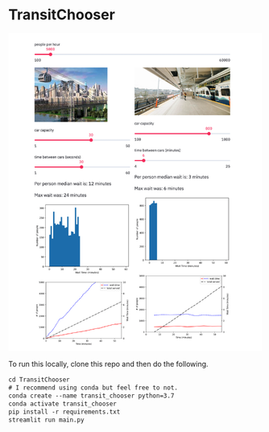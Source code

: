 # TransitChooser

![](./screenshot.png)

To run this locally, clone this repo and then do the following.


```
cd TransitChooser
# I recommend using conda but feel free to not.
conda create --name transit_chooser python=3.7
conda activate transit_chooser
pip install -r requirements.txt
streamlit run main.py
```

